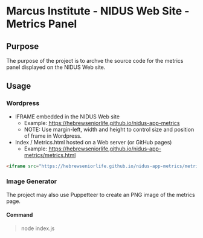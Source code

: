 # Marcus Institute - NIDUS Web Site - Metrics Panel
## Purpose
The purpose of the project is to archve the source code for the metrics panel displayed on the NIDUS Web site.


## Usage

### Wordpress
- IFRAME embedded in the NIDUS Web site
  - Example: https://hebrewseniorlife.github.io/nidus-app-metrics
  - NOTE: Use margin-left, width and height to control size and position of frame in Wordpress.
- Index / Metrics.html hosted on a Web server (or GitHub pages)
  - Example: https://hebrewseniorlife.github.io/nidus-app-metrics/metrics.html

```html
<iframe src="https://hebrewseniorlife.github.io/nidus-app-metrics/metrics.html" scrolling="no" frameBorder="0" style="margin-left:0px; width: 650px; height: 75px;  overflow: hidden;" allowtransparency="true"></iframe>
```

### Image Generator
The project may also use Puppetteer to create an PNG image of the metrics page.
#### Command
> node index.js

